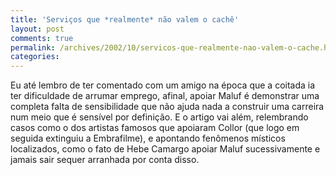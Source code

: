 ```yaml
---
title: 'Serviços que *realmente* não valem o cachê'
layout: post
comments: true
permalink: /archives/2002/10/servicos-que-realmente-nao-valem-o-cache.html/
categories:
---
```

Eu até lembro de ter comentado com um amigo na época que a coitada ia ter dificuldade de arrumar emprego, afinal, apoiar Maluf é demonstrar uma completa falta de sensibilidade que não ajuda nada a construir uma carreira num meio que é sensível por definição. E o artigo vai além, relembrando casos como o dos artistas famosos que apoiaram Collor (que logo em seguida extinguiu a Embrafilme), e apontando fenômenos místicos localizados, como o fato de Hebe Camargo apoiar Maluf sucessivamente e jamais sair sequer arranhada por conta disso.</span> <p class="mensagem">